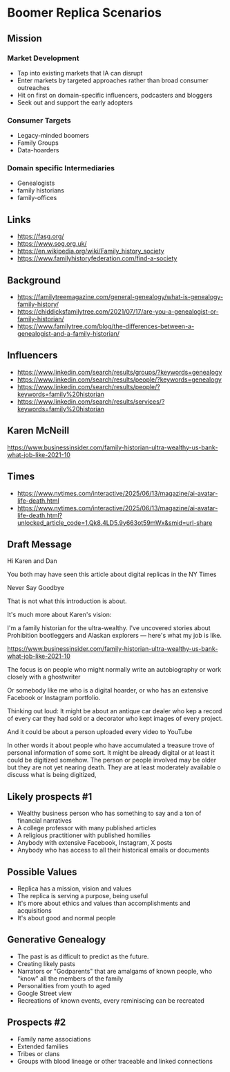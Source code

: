 # Boomer Replica Scenarios

## Mission


### Market Development

* Tap into existing markets that IA can disrupt
* Enter markets by targeted approaches rather than broad consumer outreaches
* Hit on first on domain-specific influencers, podcasters and bloggers
* Seek out and support the early adopters

### Consumer Targets

* Legacy-minded boomers
* Family Groups
* Data-hoarders

### Domain specific Intermediaries

* Genealogists
* family historians
* family-offices


## Links

* https://fasg.org/
* https://www.sog.org.uk/
* https://en.wikipedia.org/wiki/Family_history_society
* https://www.familyhistoryfederation.com/find-a-society

## Background

* https://familytreemagazine.com/general-genealogy/what-is-genealogy-family-history/
* https://chiddicksfamilytree.com/2021/07/17/are-you-a-genealogist-or-family-historian/
* https://www.familytree.com/blog/the-differences-between-a-genealogist-and-a-family-historian/

## Influencers

* https://www.linkedin.com/search/results/groups/?keywords=genealogy
* https://www.linkedin.com/search/results/people/?keywords=genealogy
* https://www.linkedin.com/search/results/people/?keywords=family%20historian
* https://www.linkedin.com/search/results/services/?keywords=family%20historian

## Karen McNeill

https://www.businessinsider.com/family-historian-ultra-wealthy-us-bank-what-job-like-2021-10

## Times

* https://www.nytimes.com/interactive/2025/06/13/magazine/ai-avatar-life-death.html
* https://www.nytimes.com/interactive/2025/06/13/magazine/ai-avatar-life-death.html?unlocked_article_code=1.Qk8.4LD5.9y663ot59mWx&smid=url-share


## Draft Message

Hi Karen and Dan

You both may have seen this article about digital replicas in the NY Times

Never Say Goodbye

That is not what this introduction is about.

It's much more about Karen's vision:

I'm a family historian for the ultra-wealthy. I've uncovered stories about Prohibition bootleggers and Alaskan explorers — here's what my job is like.

https://www.businessinsider.com/family-historian-ultra-wealthy-us-bank-what-job-like-2021-10

The focus is on people who might normally write an autobiography or work closely with a ghostwriter

Or somebody like me who is a digital hoarder, or who has an extensive Facebook or Instagram portfolio.

Thinking out loud: It might be about an antique car dealer who kep a record of every car they had sold or a decorator who kept images of every project.

And it could be about a person uploaded every video to YouTube

In other words it about people who have accumulated a treasure trove of personal information of some sort. It might be already digital or at least it could be digitized somehow. The person or people involved may be older but they are not yet nearing death. They are at least moderately available o discuss what is being digitized,

## Likely prospects #1

* Wealthy business person who has something to say and a ton of financial narratives
* A college professor with many published articles
* A religious practitioner with published homilies
* Anybody with extensive Facebook, Instagram, X posts
* Anybody who has access to all their historical emails or documents

## Possible Values

* Replica has a mission, vision and values
* The replica is serving a purpose, being useful
* It's more about ethics and values than accomplishments and acquisitions
* It's about good and normal people

## Generative Genealogy

* The past is as difficult to predict as the future.
* Creating likely pasts
* Narrators or "Godparents" that are amalgams of known people, who "know" all the members of the family
* Personalities from youth to aged
* Google Street view
* Recreations of known events, every reminiscing can be recreated

## Prospects #2

* Family name associations
* Extended families
* Tribes or clans
* Groups with blood lineage or other traceable and linked connections
